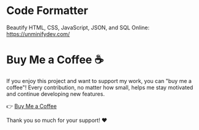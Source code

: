 # Code Formatter
Beautify HTML, CSS, JavaScript, JSON, and SQL Online: https://unminifydev.com/

# Buy Me a Coffee ☕

If you enjoy this project and want to support my work, you can "buy me a coffee"! Every contribution, no matter how small, helps me stay motivated and continue developing new features.

👉 [Buy Me a Coffee](https://buymeacoffee.com/rogerdev0623)

Thank you so much for your support! ❤️
